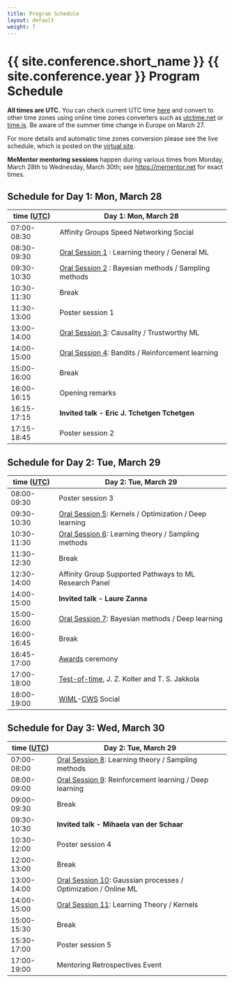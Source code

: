 ```yaml
---
title: Program Schedule
layout: default
weight: 7
---
```


# {{ site.conference.short_name }} {{ site.conference.year }} Program Schedule 

**All times are UTC.**
You can check current UTC time [here](https://www.utctime.net/)
and convert to other time zones using online time zones converters such as
[utctime.net](https://www.utctime.net/utc-time-zone-converter) or [time.is](https://time.is/UTC). 
Be aware of the summer time change in Europe on March 27.

For more details and automatic time zones conversion 
please see the live schedule, 
which is posted on the [virtual site](https://virtual.aistats.org/virtual/2022/calendar). 


**MeMentor mentoring sessions** happen during various times from Monday, 
March 28th to Wednesday, March 30th; 
see <https://mementor.net> for exact times.

## Schedule for Day 1: Mon, March 28

| time ([UTC](https://www.utctime.net/))  | **Day 1: Mon, March 28**                                            |
--------------|---------------------------------------------------------------------|
| 07:00-08:30 | Affinity Groups Speed Networking Social                             |
| 08:30-09:30 | [Oral Session 1](orals.html#day-1-mon-march-28) : Learning theory / General ML         |
| 09:30-10:30 | [Oral Session 2](orals.html#day-1-mon-march-28) : Bayesian methods / Sampling methods  |
| 10:30-11:30 | Break                                                               |
| 11:30-13:00 | Poster session 1                                                    |
| 13:00-14:00 | [Oral Session 3](orals.html#day-1-mon-march-28): Causality / Trustworthy ML            |
| 14:00-15:00 | [Oral Session 4](orals.html#day-1-mon-march-28): Bandits / Reinforcement learning      |
| 15:00-16:00 | Break                                                               |
| 16:00-16:15 | Opening remarks                                                     |
| 16:15-17:15 | **Invited talk - Eric J. Tchetgen Tchetgen**                                                      |
| 17:15-18:45 | Poster session 2                                                    |


## Schedule for Day 2: Tue, March 29


| time ([UTC](https://www.utctime.net/)) |  **Day 2: Tue, March 29**                                         |
|-------------|----------------------------------------------------------------------------------------------|
|08:00-09:30| Poster session 3                                                                               |
|09:30-10:30| [Oral Session 5](orals.html#day-2-tue-march-29): Kernels / Optimization / Deep learning        |
|10:30-11:30| [Oral Session 6](orals.html#day-2-tue-march-29): Learning theory / Sampling methods            |
|11:30-12:30| Break                                                                                          |
|12:30-14:00| Affinity Group Supported Pathways to ML Research Panel                                         |
|14:00-15:00| **Invited talk - Laure Zanna**                                                                 |
|15:00-16:00| [Oral Session 7](orals.html#day-2-tue-march-29): Bayesian methods / Deep learning              |
|16:00-16:45| Break                                                                                          |
|16:45-17:00| [Awards](awards.html) ceremony                                                                 |
|17:00-18:00| [Test-of-time](awards.html#aistats-2022-test-of-time-award),  J. Z. Kolter and T. S. Jakkola   |
|18:00-19:00| [WiML](https://wimlworkshop.org/)-[CWS](https://cwstat.org/) Social                            |


## Schedule for Day 3: Wed, March 30

| time ([UTC](https://www.utctime.net/))  | **Day 2: Tue, March 29**                                            |
|-------------|-------------------------------------------------------------------------------------------------|
| 07:00-08:00 | [Oral Session 8](orals.html#day-3-wed-march-30): Learning theory / Sampling methods             |  
| 08:00-09:00 | [Oral Session 9](orals.html#day-3-wed-march-30): Reinforcement learning / Deep learning         |
| 09:00-09:30 | Break                                                                                           |
| 09:30-10:30 | **Invited talk - Mihaela van der Schaar**                                                       |
| 10:30-12:00 | Poster session 4                                                                                |
| 12:00-13:00 | Break                                                                                           |
| 13:00-14:00 | [Oral Session 10](orals.html#day-3-wed-march-30): Gaussian processes / Optimization / Online ML |
| 14:00-15:00 | [Oral Session 11](orals.html#day-3-wed-march-30): Learning Theory / Kernels                     |
| 15:00-15:30 | Break                                                                                           |
| 15:30-17:00 | Poster session 5                                                                                |
| 17:00-19:00 | Mentoring Retrospectives Event                                                                  |
